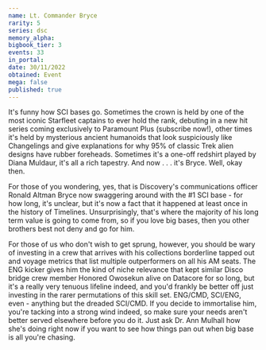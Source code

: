```yaml
---
name: Lt. Commander Bryce
rarity: 5
series: dsc
memory_alpha:
bigbook_tier: 3
events: 33
in_portal:
date: 30/11/2022
obtained: Event
mega: false
published: true
---
```


It's funny how SCI bases go. Sometimes the crown is held by one of the most iconic Starfleet captains to ever hold the rank, debuting in a new hit series coming exclusively to Paramount Plus (subscribe now!), other times it's held by mysterious ancient humanoids that look suspiciously like Changelings and give explanations for why 95% of classic Trek alien designs have rubber foreheads. Sometimes it's a one-off redshirt played by Diana Muldaur, it's all a rich tapestry. And now . . . it's Bryce. Well, okay then.

For those of you wondering, yes, that is Discovery's communications officer Ronald Altman Bryce now swaggering around with the #1 SCI base - for how long, it's unclear, but it's now a fact that it happened at least once in the history of Timelines. Unsurprisingly, that's where the majority of his long term value is going to come from, so if you love big bases, then you other brothers best not deny and go for him.

For those of us who don't wish to get sprung, however, you should be wary of investing in a crew that arrives with his collections borderline tapped out and voyage metrics that list multiple outperformers on all his AM seats. The ENG kicker gives him the kind of niche relevance that kept similar Disco bridge crew member Honored Owosekun alive on Datacore for so long, but it's a really very tenuous lifeline indeed, and you'd frankly be better off just investing in the rarer permutations of this skill set. ENG/CMD, SCI/ENG, even - anything but the dreaded SCI/CMD. If you decide to immortalise him, you're tacking into a strong wind indeed, so make sure your needs aren't better served elsewhere before you do it. Just ask Dr. Ann Mulhall how she's doing right now if you want to see how things pan out when big base is all you're chasing.
